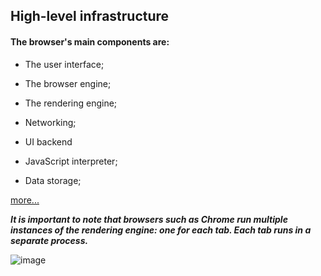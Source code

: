 ## High-level infrastructure

#### The browser's main components are:

- The user interface;

- The browser engine;

- The rendering engine;

- Networking;

- UI backend

- JavaScript interpreter;

- Data storage;

[more...](https://web.dev/articles/howbrowserswork#high-level_infrastructure)

**_It is important to note that browsers such as Chrome run multiple instances of the rendering engine: one for each tab. Each tab runs in a separate process._**

![image](https://github.com/saidali-ibn-zafar/How-Browsers-Work/assets/120341849/531a76a4-36d4-4009-b92d-ba5e8740c7ee)
